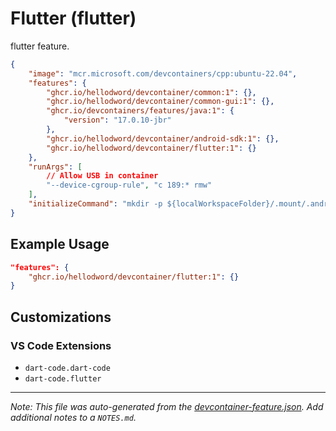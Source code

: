 
# Flutter (flutter)

flutter feature.  

```json
{
    "image": "mcr.microsoft.com/devcontainers/cpp:ubuntu-22.04",
    "features": {
        "ghcr.io/hellodword/devcontainer/common:1": {},
        "ghcr.io/hellodword/devcontainer/common-gui:1": {},
        "ghcr.io/devcontainers/features/java:1": {
            "version": "17.0.10-jbr"
        },
        "ghcr.io/hellodword/devcontainer/android-sdk:1": {},
        "ghcr.io/hellodword/devcontainer/flutter:1": {}
    },
    "runArgs": [
        // Allow USB in container
        "--device-cgroup-rule", "c 189:* rmw"
    ],
    "initializeCommand": "mkdir -p ${localWorkspaceFolder}/.mount/.android"
}
```


## Example Usage

```json
"features": {
    "ghcr.io/hellodword/devcontainer/flutter:1": {}
}
```



## Customizations

### VS Code Extensions

- `dart-code.dart-code`
- `dart-code.flutter`



---

_Note: This file was auto-generated from the [devcontainer-feature.json](https://github.com/hellodword/devcontainer/blob/main/src/flutter/devcontainer-feature.json).  Add additional notes to a `NOTES.md`._
